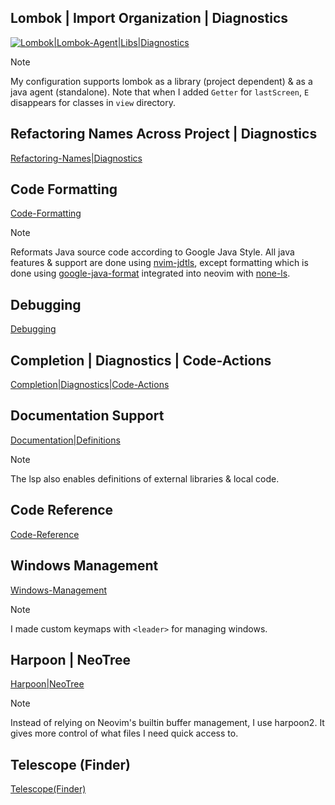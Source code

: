 <h2>Lombok | Import Organization | Diagnostics</h2>

[![Lombok|Lombok-Agent|Libs|Diagnostics]()](https://github.com/user-attachments/assets/11a34589-b5b4-4e5b-ba5c-2f359c051346)
> [!NOTE]
> My configuration supports lombok as a library (project dependent) & as a java agent (standalone). Note that when I added `Getter` for `lastScreen`, `E` disappears for classes in `view` directory.

<h2>Refactoring Names Across Project | Diagnostics</h2>

[Refactoring-Names|Diagnostics](https://github.com/user-attachments/assets/06d80e63-af9e-4f62-8525-6810d374ce75)

<h2>Code Formatting</h2>

[Code-Formatting](https://github.com/user-attachments/assets/566ead55-ab7d-4d7e-bab8-44164c9c4d81)
> [!NOTE]
> Reformats Java source code according to Google Java Style. All java features & support are done using [nvim-jdtls](), except formatting which is done using [google-java-format]() integrated into neovim with [none-ls]().

<h2>Debugging</h2>

[Debugging](https://github.com/user-attachments/assets/14f04928-8de9-4627-97c8-b8ee3eae06f4)

<h2>Completion | Diagnostics | Code-Actions</h2>

[Completion|Diagnostics|Code-Actions](https://github.com/user-attachments/assets/4f9fb243-166b-407e-a217-292286354873)

<h2>Documentation Support</h2>

[Documentation|Definitions](https://github.com/user-attachments/assets/4cfdc863-c3b3-4f3d-bcc2-944586ae14f6)
> [!NOTE]
> The lsp also enables definitions of external libraries & local code.

<h2>Code Reference</h2>

[Code-Reference](https://github.com/user-attachments/assets/edc9cbbd-558c-4ffa-8e8d-fbe6474c2b44)

<h2>Windows Management</h2>

[Windows-Management](https://github.com/user-attachments/assets/f7d896ea-1a9b-4181-9d08-8fc079782c95)
> [!NOTE]
> I made custom keymaps with `<leader>` for managing windows.

<h2>Harpoon | NeoTree</h2>

[Harpoon|NeoTree](https://github.com/user-attachments/assets/b396fd7f-b22e-43b4-80c9-8f60c709dfb3)
> [!NOTE]
> Instead of relying on Neovim's builtin buffer management, I use harpoon2. It gives more control of what files I need quick access to.

<h2>Telescope (Finder)</h2>

[Telescope(Finder)](https://github.com/user-attachments/assets/fce8e28b-b45e-40ce-9cf7-72a3a6fed50b)
